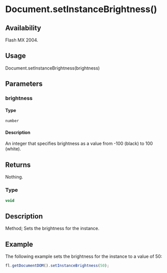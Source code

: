 # Document.setInstanceBrightness()

## Availability

Flash MX 2004.

## Usage

Document.setInstanceBrightness(brightness)

## Parameters

### **brightness**

#### Type

```typescript
number
```

#### Description

An integer that specifies brightness as a value from -100 (black) to 100 (white).

## Returns

Nothing.

### Type

```typescript
void
```

## Description

Method; Sets the brightness for the instance.

## Example

The following example sets the brightness for the instance to a value of 50:

```javascript
fl.getDocumentDOM().setInstanceBrightness(50);
```

